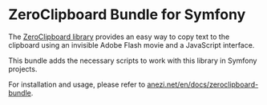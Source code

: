ZeroClipboard Bundle for Symfony
================================

The [ZeroClipboard library](http://zeroclipboard.org/ "ZeroClipboard library") provides an easy way to copy text to the clipboard using an invisible Adobe Flash movie and a JavaScript interface.

This bundle adds the necessary scripts to work with this library in Symfony projects.

For installation and usage, please refer to
[anezi.net/en/docs/zeroclipboard-bundle](https://anezi.net/en/docs/zeroclipboard-bundle "Anezi documentations").
